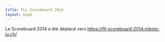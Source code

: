 ```yaml
---
title: FLL Scoreboard 2014
layout: page
---
```


Le Scoreboard 2014 a été déplacé vers <https://fll-scoreboard-2014.robots-ju.ch/>
